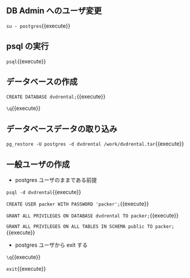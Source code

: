 ## DB Admin へのユーザ変更

`su - postgres`{{execute}}

## psql の実行

`psql`{{execute}}

## データベースの作成

`CREATE DATABASE dvdrental;`{{execute}}

`\q`{{execute}}

## データベースデータの取り込み

`pg_restore -U postgres -d dvdrental /work/dvdrental.tar`{{execute}}

## 一般ユーザの作成
- postgres ユーザのままである前提

`psql -d dvdrental`{{execute}}

`CREATE USER packer WITH PASSWORD 'packer';`{{execute}}

`GRANT ALL PRIVILEGES ON DATABASE dvdrental TO packer;`{{execute}}

`GRANT ALL PRIVILEGES ON ALL TABLES IN SCHEMA public TO packer;`{{execute}}

- postgres ユーザから exit する

`\q`{{execute}}

`exit`{{execute}}
